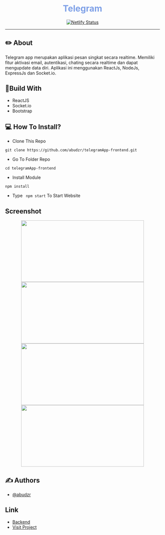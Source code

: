 <h1 align="center" style='color:#7EA0E7'>Telegram</h1>

<div align="center">
  
[![Netlify Status](https://api.netlify.com/api/v1/badges/c34969b8-d09c-46ad-a193-afbaccda7c5a/deploy-status)](https://telegramaps.netlify.app)

</div>

---

## ✏️ About

Telegram app merupakan aplikasi pesan singkat secara realtime. Memiliki fitur aktivasi email, autentikasi, chating secara realtime dan dapat mengupdate data diri. Aplikasi ini menggunakan ReactJs, NodeJs, ExpressJs dan Socket.io.

## 🔖Build With
- ReactJS
- Socket.io
- Bootstrap

## 💻 How To Install?
- Clone This Repo
```
git clone https://github.com/abudzr/telegramApp-frontend.git
```
- Go To Folder Repo
```
cd telegramApp-frontend
```
- Install Module
```
npm install
```
- Type ``` npm start``` To Start Website

## Screenshot
<p align="center">
  <span>
    <img width="400" height="200" src="https://user-images.githubusercontent.com/68935056/119001436-2ae88500-b9b6-11eb-80c7-94b67cb0ed36.PNG">   
    <img width="400" height="200" src="https://user-images.githubusercontent.com/68935056/119001549-42c00900-b9b6-11eb-98a7-44d8c922cee5.PNG">   
    <img width="400" height="200" src="https://user-images.githubusercontent.com/68935056/119001590-4d7a9e00-b9b6-11eb-8772-68f2fef8f73d.PNG">   
    <img width="400" height="200" src="https://user-images.githubusercontent.com/68935056/119001624-55d2d900-b9b6-11eb-820c-ae398116c3da.PNG">
  </span>
</p>

## ✍️ Authors

- [@abudzr](https://github.com/abudzr)

## Link

- [Backend](https://github.com/abudzr/telegramApp-backend)
- [Visit Project](https://telegramaps.netlify.app/)
